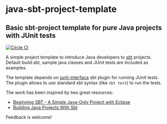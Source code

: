 # java-sbt-project-template
## Basic sbt-project template for pure Java projects with JUnit tests

[![Circle CI](https://circleci.com/gh/alekotra/java-sbt-project-template/tree/master.svg?style=svg&circle-token=84434db0df955dbc64aecfd18bcf01a56c8664b6)](https://circleci.com/gh/alekotra/java-sbt-project-template/tree/master)

A simple project template to introduce Java developers to [sbt](http://www.scala-sbt.org/) projects.
Default build.sbt, sample java classes and JUnit tests are included as examples.

The template depends on [junit-interface](https://github.com/sbt/junit-interface) sbt plugin for running JUnit tests.
The plugin allows to use standard sbt syntax (like `sbt test`) to run the tests.

The work has been inspired by two great resources:
- [Beginning SBT - A Simple Java-Only Project with Eclipse](http://blog.jiffle.net/post/32451176640/beginning-sbt-a-simple-java-only-project-with)
- [Building Java Projects With Sbt](http://xerial.org/blog/2014/03/24/sbt/)

Feedback is welcome!